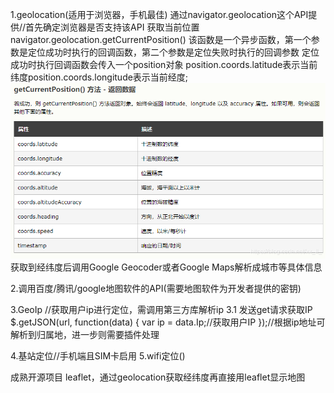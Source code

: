 1.geolocation(适用于浏览器，手机最佳)
通过navigator.geolocation这个API提供//首先确定浏览器是否支持该API
获取当前位置
navigator.geolocation.getCurrentPosition()
该函数是一个异步函数，第一个参数是定位成功时执行的回调函数，第二个参数是定位失败时执行的回调参数
定位成功时执行回调函数会传入一个position对象
position.coords.latitude表示当前纬度position.coords.longitude表示当前经度;
![avatar](/locationObject.png)
获取到经纬度后调用Google Geocoder或者Google Maps解析成城市等具体信息

2.调用百度/腾讯/google地图软件的API(需要地图软件为开发者提供的密钥)

3.GeoIp //获取用户ip进行定位，需调用第三方库解析ip
    3.1 发送get请求获取IP
        $.getJSON(url, function(data) {
            var ip = data.Ip;//获取用户IP
        });//根据ip地址可解析到归属地，进一步则需要插件处理

4.基站定位//手机端且SIM卡启用
5.wifi定位()

成熟开源项目
leaflet，通过geolocation获取经纬度再直接用leaflet显示地图